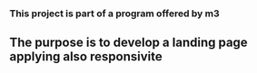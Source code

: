 ### This project is part of a program offered by m3

## The purpose is to develop a landing page applying also responsivite